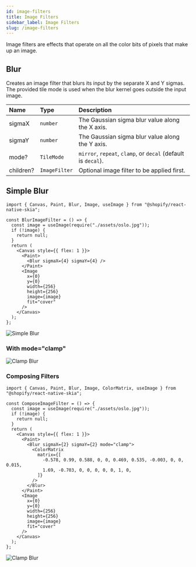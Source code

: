 ```yaml
---
id: image-filters
title: Image Filters
sidebar_label: Image Filters
slug: /image-filters
---
```


Image filters are effects that operate on all the color bits of pixels that make up an image.

## Blur

Creates an image filter that blurs its input by the separate X and Y sigmas.
The provided tile mode is used when the blur kernel goes outside the input image.

| Name      | Type          |  Description                                                  |
|:----------|:--------------|:--------------------------------------------------------------|
| sigmaX    | `number`      | The Gaussian sigma blur value along the X axis.       |
| sigmaY    | `number`      | The Gaussian sigma blur value along the Y axis.       |
| mode?     | `TileMode`    | `mirror`, `repeat`, `clamp`, or `decal` (default is `decal`). |
| children? | `ImageFilter` | Optional image filter to be applied first.                    | 

## Simple Blur

```tsx twoslash
import { Canvas, Paint, Blur, Image, useImage } from "@shopify/react-native-skia";

const BlurImageFilter = () => {
  const image = useImage(require("./assets/oslo.jpg"));
  if (!image) {
    return null;
  }
  return (
    <Canvas style={{ flex: 1 }}>
      <Paint>
        <Blur sigmaX={4} sigmaY={4} />
      </Paint>
      <Image
        x={0}
        y={0}
        width={256}
        height={256}
        image={image}
        fit="cover"
      />
    </Canvas>
  );
};
```

![Simple Blur](assets/image-filters/decal-blur.png)

### With mode="clamp"

![Clamp Blur](assets/image-filters/clamp-blur.png)

### Composing Filters

```tsx twoslash
import { Canvas, Paint, Blur, Image, ColorMatrix, useImage } from "@shopify/react-native-skia";

const ComposeImageFilter = () => {
  const image = useImage(require("./assets/oslo.jpg"));
  if (!image) {
    return null;
  }
  return (
    <Canvas style={{ flex: 1 }}>
      <Paint>
        <Blur sigmaX={2} sigmaY={2} mode="clamp">
          <ColorMatrix
            matrix={[
              -0.578, 0.99, 0.588, 0, 0, 0.469, 0.535, -0.003, 0, 0, 0.015,
              1.69, -0.703, 0, 0, 0, 0, 0, 1, 0,
            ]}
          />
        </Blur>
      </Paint>
      <Image
        x={0}
        y={0}
        width={256}
        height={256}
        image={image}
        fit="cover"
      />
    </Canvas>
  );
};
```

![Clamp Blur](assets/image-filters/color.png)
